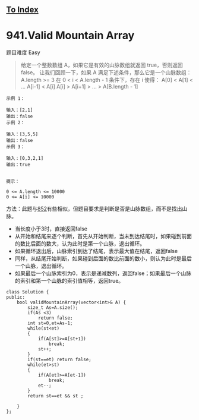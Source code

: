[To Index](/index.md)
---
# 941.Valid Mountain Array
题目难度 Easy
> 给定一个整数数组 A，如果它是有效的山脉数组就返回 true，否则返回 false。
让我们回顾一下，如果 A 满足下述条件，那么它是一个山脉数组：
A.length >= 3
在 0 < i < A.length - 1 条件下，存在 i 使得：
A[0] < A[1] < ... A[i-1] < A[i]
A[i] > A[i+1] > ... > A[B.length - 1]

```
示例 1：

输入：[2,1]
输出：false
示例 2：

输入：[3,5,5]
输出：false
示例 3：

输入：[0,3,2,1]
输出：true


提示：

0 <= A.length <= 10000
0 <= A[i] <= 10000
```

方法：此题与[852](/852.Peak_Index_in_A_Mountain_Array.md)有些相似，但题目要求是判断是否是山脉数组，而不是找出山脉。
- 当长度小于3时，直接返回false
- 从开始和结尾来逐个判断，首先从开始判断，当未到达结尾时，如果碰到前面的数比后面的数大，认为此时是第一个山脉，退出循环。
- 如果循环退出后，山脉索引到达了结尾，表示最大值在结尾，返回false
- 同样，从结尾开始判断，如果碰到后面的数比前面的数小，则认为此时是最后一个山脉，退出循环。
- 如果最后一个山脉索引为0，表示是递减数列，返回false；如果最后一个山脉的索引和第一个山脉的索引值相等，返回true。

```
class Solution {
public:
    bool validMountainArray(vector<int>& A) {
        size_t As=A.size();
        if(As <3)
            return false;
        int st=0,et=As-1;
        while(st<et)
        {
            if(A[st]>=A[st+1])
                break;
            st++;
        }
        if(st==et) return false;
        while(et>st)
        {
            if(A[et]>=A[et-1])
                break;
            et--;
        }
        return st==et && st ;

    }
};
```
